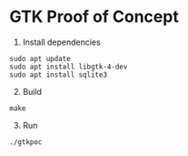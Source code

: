 <!-- This file is part of gtkpoc.

gtkpoc is free software: you can redistribute it and/or modify it under the terms of the
GNU General Public License as published by the Free Software Foundation, either version 3
of the License, or (at your option) any later version.

gtkpoc is distributed in the hope that it will be useful, but WITHOUT ANY WARRANTY;
without even the implied warranty of MERCHANTABILITY or FITNESS FOR A PARTICULAR PURPOSE.
See the GNU General Public License for more details.

You should have received a copy of the GNU General Public License along with gtkpoc.
If not, see <https://www.gnu.org/licenses/>. -->

# GTK Proof of Concept
1. Install dependencies
```
sudo apt update
sudo apt install libgtk-4-dev
sudo apt install sqlite3
```
2. Build
```
make
```
3. Run
```
./gtkpoc
```
